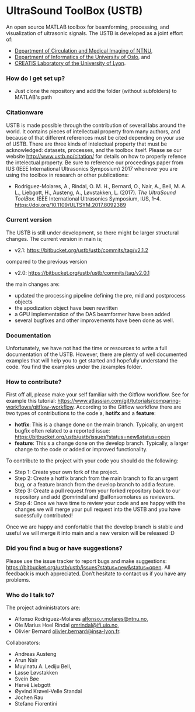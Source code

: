 # UltraSound ToolBox (USTB) #

An open source MATLAB toolbox for beamforming, processing, and visualization of ultrasonic signals. The USTB is developed as a joint effort of:
 
* [Department of Circulation and Medical Imaging of NTNU](https://www.ntnu.no/isb), 
* [Department of Informatics of the University of Oslo](http://www.uio.no/), and
* [CREATIS Laboratory of the University of Lyon](https://www.creatis.insa-lyon.fr/site7/en).

### How do I get set up? ###

* Just clone the repository and add the folder (without subfolders) to MATLAB's path

### Citationware ### 

USTB is made possible through the contribution of several labs around the world. It contains pieces of intellectual property from many authors, and because of that different references must be cited depending on your use of USTB. There are three kinds of intelectual property that must be acknowledged: datasets, processes, and the toolbox itself. Please se our website http://www.ustb.no/citation/ for details on how to properly refence the intelectual property. Be sure to reference our proceedings paper from IUS (IEEE International Ultrasonics Symposium) 2017 whenever you are using the toolbox in research or other publications:

* Rodriguez-Molares, A., Rindal, O. M. H., Bernard, O., Nair, A., Bell, M. A. L., Liebgott, H., Austeng, A., Løvstakken, L. (2017). *The UltraSound ToolBox.* IEEE International Ultrasonics Symposium, IUS, 1–4. https://doi.org/10.1109/ULTSYM.2017.8092389

### Current version ###

The USTB is still under development, so there might be larger structural changes. The current version in main is;

* v2.1: https://bitbucket.org/ustb/ustb/commits/tag/v2.1.2

compared to the previous version

* v2.0: https://bitbucket.org/ustb/ustb/commits/tag/v2.0.1

the main changes are:

* updated the processing pipeline defining the pre, mid and postprocess objects 
* the apodization object have been rewritten
* a GPU implementation of the DAS beamformer have been added 
* several bugfixes and other improvements have been done as well.

### Documentation ###
Unfortunately, we have not had the time or resources to write a full documentation of the USTB. However, there are plenty of well documented examples that will help you to get started and hopefully understand the code. You find the examples under the /examples folder. 

### How to contribute? ###
First off all, please make your self familiar with the Gitflow workflow. See for example this tutorial: https://www.atlassian.com/git/tutorials/comparing-workflows/gitflow-workflow. According to the Gitflow workflow there are two types of contributions to the code a, __hotifx__ and a __feature__:

* __hotfix__: This is a change done on the main branch. Typically, an urgent bugfix often related to a reported issue: https://bitbucket.org/ustb/ustb/issues?status=new&status=open
* __feature__: This s a change done on the develop branch. Typically, a larger change to the code or added or improved functionality. 

To contribute to the project with your code you should do the following:

* Step 1: Create your own fork of the project. 
* Step 2: Create a hotfix branch from the main branch to fix an urgent bug, or a feature branch from the develop branch to add a feature.
* Step 3: Create a pull request from your forked repository back to our repository and add @omrindal and @alfonsomolares as reviewers. 
* Step 4: Once we have time to review your code and are happy with the changes we will merge your pull request into the USTB and you have sucessfully contributed!

Once we are happy and confortable that the develop branch is stable and useful we will merge it into main and a new version will be released :D

### Did you find a bug or have suggestions? ###
Please use the issue tracker to report bugs and make suggestions: https://bitbucket.org/ustb/ustb/issues?status=new&status=open. All feedback is much appreciated. Don’t hesitate to contact us if you have any problems.

### Who do I talk to? ###

The project administrators are:

* Alfonso Rodriguez-Molares <alfonso.r.molares@ntnu.no>,
* Ole Marius Hoel Rindal <omrindal@ifi.uio.no>,
* Olivier Bernard <olivier.bernard@insa-lyon.fr>.
 

Collaborators:

* Andreas Austeng 
* Arun Nair
* Muyinatu A. Lediju Bell, 
* Lasse Løvstakken 
* Svein Bøe 
* Hervé Liebgott 
* Øyvind Krøvel-Velle Standal 
* Jochen Rau 
* Stefano Fiorentini
